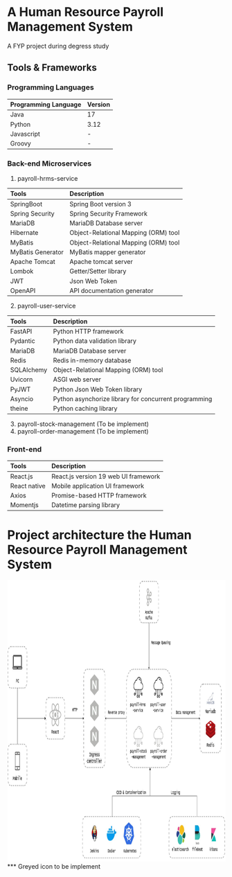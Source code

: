 # A Human Resource Payroll Management System
A FYP project during degress study

## Tools & Frameworks
### Programming Languages
| Programming Language | Version |
| :------------------- | :------ |
| Java | 17 |
| Python | 3.12 |
| Javascript | - |
| Groovy | - |

### Back-end Microservices
1. payroll-hrms-service

| Tools | Description |
| :---- | :---------- |
| SpringBoot | Spring Boot version 3 |
| Spring Security | Spring Security Framework |
| MariaDB | MariaDB Database server |
| Hibernate | Object-Relational Mapping (ORM) tool |
| MyBatis | Object-Relational Mapping (ORM) tool |
| MyBatis Generator | MyBatis mapper generator |
| Apache Tomcat | Apache tomcat server |
| Lombok | Getter/Setter library |
| JWT | Json Web Token |
| OpenAPI | API documentation generator |

2. payroll-user-service

| Tools | Description |
| :---- | :---------- |
| FastAPI | Python HTTP framework |
| Pydantic | Python data validation library |
| MariaDB | MariaDB Database server |
| Redis | Redis in-memory database |
| SQLAlchemy | Object-Relational Mapping (ORM) tool |
| Uvicorn | ASGI web server |
| PyJWT | Python Json Web Token library |
| Asyncio | Python asynchorize library for concurrent programming |
| theine | Python caching library |

3. payroll-stock-management (To be implement)
4. payroll-order-management (To be implement)

### Front-end
| Tools | Description |
| :---- | :---------- |
| React.js | React.js version 19 web UI framework |
| React native | Mobile application UI framework |
| Axios | Promise-based HTTP framework |
| Momentjs | Datetime parsing library |

# Project architecture the Human Resource Payroll Management System
<img src="./doc/resources/payroll_architecture.jpg?v=2" alt="payroll-architecture" style="width:100%; height: 650px;"/>
*** Greyed icon to be implement